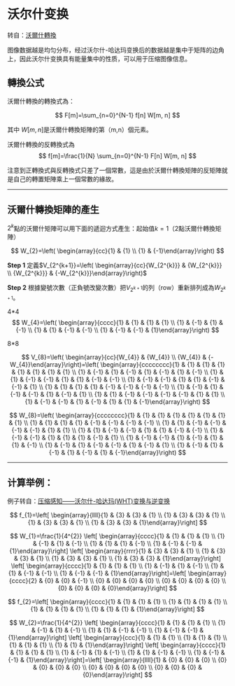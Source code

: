 # 沃尔什变换

转自：[沃爾什轉換](https://zh.wikipedia.org/wiki/%E6%B2%83%E7%88%BE%E4%BB%80%E8%BD%89%E6%8F%9B)

图像数据越是均匀分布，经过沃尔什-哈达玛变换后的数据越是集中于矩阵的边角上，因此沃尔什变换具有能量集中的性质，可以用于压缩图像信息。

## 轉換公式

沃爾什轉換的轉換式為：

$$
F[m]=\sum_{n=0}^{N-1} f[n] W[m, n]
$$

其中 $W[m, n]$是沃爾什轉換矩陣的第（m,n）個元素。

沃爾什轉換的反轉換式為
$$
f[m]=\frac{1}{N} \sum_{n=0}^{N-1} F[n] W[m, n]
$$

注意到正轉換式與反轉換式只差了一個常數，這是由於沃爾什轉換矩陣的反矩陣就是自己的轉置矩陣乘上一個常數的緣故。

-----

## 沃爾什轉換矩陣的產生

$2^{k}$點的沃爾什矩陣可以用下面的遞迴方式產生：起始值$k=1$（2點沃爾什轉換矩陣）

$$
W_{2}=\left( \begin{array}{cc}{1} & {1} \\ {1} & {-1}\end{array}\right)
$$

**Step 1** 定義$V_{2^{k+1}}=\left( \begin{array}{cc}{W_{2^{k}}} & {W_{2^{k}}} \\ {W_{2^{k}}} & {-W_{2^{k}}}\end{array}\right)$

**Step 2** 根據變號次數（正負號改變次數）把$V_{2^{k+1}}$的列（row）重新排列成為$W_{2^{k+1}}$。

4*4
$$
W_{4}=\left( \begin{array}{cccc}{1} & {1} & {1} & {1} \\ {1} & {-1} & {1} & {-1} \\ {1} & {1} & {-1} & {-1} \\ {1} & {-1} & {-1} & {1}\end{array}\right)
$$

8*8

$$
V_{8}=\left( \begin{array}{cc}{W_{4}} & {W_{4}} \\ {W_{4}} & {-W_{4}}\end{array}\right)=\left( \begin{array}{cccccccc}{1} & {1} & {1} & {1} & {1} & {1} & {1} & {1} \\ {1} & {-1} & {1} & {-1} & {1} & {-1} & {1} & {-1} \\ {1} & {1} & {-1} & {-1} & {1} & {1} & {-1} & {-1} \\ {1} & {-1} & {-1} & {1} & {1} & {-1} & {-1} & {1} \\ {1} & {1} & {1} & {1} & {-1} & {-1} & {-1} & {-1} \\ {1} & {-1} & {1} & {-1} & {-1} & {1} & {-1} & {1} \\ {1} & {1} & {-1} & {-1} & {-1} & {-1} & {1} & {1} \\ {1} & {-1} & {-1} & {1} & {-1} & {1} & {1} & {-1}\end{array}\right)
$$

$$
W_{8}=\left( \begin{array}{cccccccc}{1} & {1} & {1} & {1} & {1} & {1} & {1} & {1} \\ {1} & {1} & {1} & {1} & {-1} & {-1} & {-1} & {-1} \\ {1} & {1} & {-1} & {-1} & {-1} & {-1} & {1} & {1} \\ {1} & {1} & {-1} & {-1} & {1} & {1} & {-1} & {-1} \\ {1} & {-1} & {-1} & {1} & {1} & {1} & {-1} & {1} \\ {1} & {-1} & {-1} & {1} & {-1} & {1} & {1} & {-1} \\ {1} & {-1} & {1} & {-1} & {-1} & {1} & {-1} & {1} \\ {1} & {-1} & {1} & {-1} & {1} & {-1} & {1} & {-1}\end{array}\right)
$$

-----

## 计算举例：

例子转自：[压缩感知——沃尔什-哈达玛(WHT)变换与逆变换](https://blog.csdn.net/geekmanong/article/details/50038611)

$$
f_{1}=\left[ \begin{array}{llll}{1} & {3} & {3} & {1} \\ {1} & {3} & {3} & {1} \\ {1} & {3} & {3} & {1} \\ {1} & {3} & {3} & {1}\end{array}\right]
$$

$$
W_{1}=\frac{1}{4^{2}} \left[ \begin{array}{cccc}{1} & {1} & {1} & {1} \\ {1} & {-1} & {1} & {-1} \\ {1} & {1} & {1} & {-1} \\ {1} & {-1} & {-1} & {1}\end{array}\right] \left[ \begin{array}{rrrr}{1} & {3} & {3} & {1} \\ {1} & {3} & {3} & {1} \\ {1} & {3} & {3} & {1} \\ {1} & {3} & {3} & {1}\end{array}\right] \left[ \begin{array}{cccc}{1} & {1} & {1} & {1} \\ {1} & {-1} & {1} & {-1} \\ {1} & {1} & {-1} & {-1} \\ {1} & {-1} & {-1} & {1}\end{array}\right]=\left[ \begin{array}{cccc}{2} & {0} & {0} & {-1} \\ {0} & {0} & {0} & {0} \\ {0} & {0} & {0} & {0} \\ {0} & {0} & {0} & {0}\end{array}\right]
$$

$$
f_{2}=\left[ \begin{array}{cccc}{1} & {1} & {1} & {1} \\ {1} & {1} & {1} & {1} \\ {1} & {1} & {1} & {1} \\ {1} & {1} & {1} & {1}\end{array}\right]
$$

$$
W_{2}=\frac{1}{4^{2}} \left[ \begin{array}{cccc}{1} & {1} & {1} & {1} \\ {1} & {-1} & {1} & {-1} \\ {1} & {1} & {-1} & {-1} \\ {1} & {-1} & {-1} & {1}\end{array}\right] \left[ \begin{array}{ccc}{1} & {1} & {1} \\ {1} & {1} & {1} \\ {1} & {1} & {1} \\ {1} & {1} & {1}\end{array}\right] \left[ \begin{array}{cccc}{1} & {1} & {1} & {1} \\ {1} & {-1} & {1} & {-1} \\ {1} & {1} & {-1} & {-1} \\ {1} & {-1} & {-1} & {1}\end{array}\right]=\left[ \begin{array}{llll}{1} & {0} & {0} & {0} \\ {0} & {0} & {0} & {0} \\ {0} & {0} & {0} & {0} \\ {0} & {0} & {0} & {0}\end{array}\right]
$$